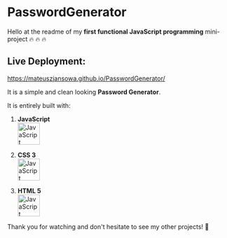 # PasswordGenerator
Hello at the readme of my **first functional JavaScript programming** mini-project :fire: :fire: :fire:
## Live Deployment:
https://mateuszjansowa.github.io/PasswordGenerator/

It is a simple and clean looking **Password Generator**. 


It is entirely built with:
1. **JavaScript** </br> <img align="left" alt="JavaScript" width="50px" src="https://upload.wikimedia.org/wikipedia/commons/thumb/9/99/Unofficial_JavaScript_logo_2.svg/1200px-Unofficial_JavaScript_logo_2.svg.png" /> </br> </br> </br>

2. **CSS 3** </br> <img align="left" alt="JavaScript" width="50px" src="https://blog.wyremski.pl/wp-content/uploads/2017/07/css3.png" /> </br> </br> </br>

3. **HTML 5** </br> <img align="left" alt="JavaScript" width="50px" src="https://lh3.googleusercontent.com/proxy/T36hh80bM4boZmbn7HTKZvqlmKCO2EkiMjE8wXG6sB0rnidPrcmagqxg2N_Vh1-hELDGyRjANK4-34WPduYWA7PH-PHpY3LufMT46JWUwmahpEAGeIpc" /> </br> </br> </br>

Thank you for watching and don't hesitate to see my other projects! :wave:
